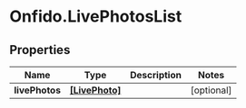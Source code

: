 # Onfido.LivePhotosList

## Properties
Name | Type | Description | Notes
------------ | ------------- | ------------- | -------------
**livePhotos** | [**[LivePhoto]**](LivePhoto.md) |  | [optional] 


